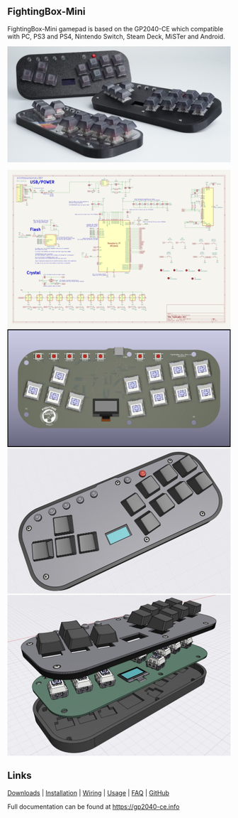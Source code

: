 
## FightingBox-Mini

 FightingBox-Mini gamepad is based on the GP2040-CE which compatible with PC, PS3 and PS4, Nintendo Switch, Steam Deck, MiSTer and Android.

![FightingBox-Mini](hardware/4.jpg)

![FightingBox-Mini](hardware/sch.jpg)
![FightingBox-Mini](hardware/FightingBox-Mini-pcb-t.jpg)
![FightingBox-Mini](hardware/2.png)
![FightingBox-Mini](hardware/3.png)



## Links

[Downloads](https://gp2040-ce.info/#/download) | [Installation](https://gp2040-ce.info/#/installation) | [Wiring](https://gp2040-ce.info/#/wiring) | [Usage](https://gp2040-ce.info/#/usage) | [FAQ](https://gp2040-ce.info/#/faq) | [GitHub](https://github.com/OpenStickCommunity/GP2040-CE)

Full documentation can be found at <https://gp2040-ce.info>

